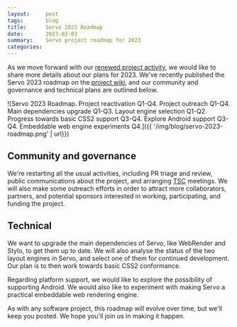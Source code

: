 ```yaml
---
layout:     post
tags:       blog
title:      Servo 2023 Roadmap
date:       2023-02-03
summary:    Servo project roadmap for 2023
categories:
---
```


As we move forward with our [renewed project activity](https://servo.org/blog/2023/01/16/servo-2023/), we would like to share more details about our plans for 2023. We've recently published the Servo 2023 roadmap on the [project wiki](https://github.com/servo/servo/wiki/Roadmap), and our community and governance and technical plans are outlined below.

![Servo 2023 Roadmap. Project reactivation Q1-Q4. Project outreach Q1-Q4. Main dependencies upgrade Q1-Q3. Layout engine selection Q1-Q2. Progress towards basic CSS2 support Q3-Q4. Explore Android support Q3-Q4. Embeddable web engine experiments Q4.]({{ '/img/blog/servo-2023-roadmap.png' | url}})

## Community and governance

We're restarting all the usual activities, including PR triage and review, public communications about the project, and arranging [TSC](https://servo.org/governance/) meetings. We will also make some outreach efforts in order to attract more collaborators, partners, and potential sponsors interested in working, participating, and funding the project.

## Technical

We want to upgrade the main dependencies of Servo, like WebRender and Stylo, to get them up to date. We will also analyse the status of the two layout engines in Servo, and select one of them for continued development. Our plan is to then work towards basic CSS2 conformance.

Regarding platform support, we would like to explore the possibility of supporting Android. We would also like to experiment with making Servo a practical embeddable web rendering engine.

As with any software project, this roadmap will evolve over time, but we'll keep you posted. We hope you'll join us in making it happen.

